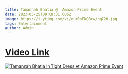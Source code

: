 ```yaml
---
title: Tamannah Bhatia @  Amazon Prime Event
date: 2022-05-25T09:08:31.605Z
image: https://i.ytimg.com/vi/ouY0oEkQBrw/hq720.jpg
tags: Entertainment
author: Admin
---
```

# [Video Link](https://dailynewz.xyz/video.php?v=QjliqJJsMkg)

[![Tamannah Bhatia In Tight Dress At Amazon Prime Event
](https://i.ytimg.com/vi/QjliqJJsMkg/hq720.jpg)](https://dailynewz.xyz/video.php?v=QjliqJJsMkg)
